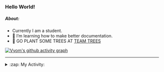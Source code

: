 ### Hello World!

##### About:
- Currently I am a student.
- 🌱 I’m learning how to make better documentation.
- 🌱 GO PLANT SOME TREES AT [TEAM TREES](https://teamtrees.org/)

[![Vyom's github activity graph](https://activity-graph.herokuapp.com/graph?username=Vyvy-vi)](https://github.com/ashutosh00710/github-readme-activity-graph)

---
<details>
  <summary>:zap: My Activity:</summary>
  
<!--START_SECTION:waka-->
![Code Time](http://img.shields.io/badge/Code%20Time-834%20hrs%2025%20mins-blue)

**I'm a Night 🦉** 

```text
🌞 Morning    91 commits     ██░░░░░░░░░░░░░░░░░░░░░░░   8.56% 
🌆 Daytime    302 commits    ███████░░░░░░░░░░░░░░░░░░   28.41% 
🌃 Evening    348 commits    ████████░░░░░░░░░░░░░░░░░   32.74% 
🌙 Night      322 commits    ███████░░░░░░░░░░░░░░░░░░   30.29%

```
📅 **I'm Most Productive on Sunday** 

```text
Monday       141 commits    ███░░░░░░░░░░░░░░░░░░░░░░   13.26% 
Tuesday      146 commits    ███░░░░░░░░░░░░░░░░░░░░░░   13.73% 
Wednesday    178 commits    ████░░░░░░░░░░░░░░░░░░░░░   16.75% 
Thursday     142 commits    ███░░░░░░░░░░░░░░░░░░░░░░   13.36% 
Friday       125 commits    ███░░░░░░░░░░░░░░░░░░░░░░   11.76% 
Saturday     102 commits    ██░░░░░░░░░░░░░░░░░░░░░░░   9.6% 
Sunday       229 commits    █████░░░░░░░░░░░░░░░░░░░░   21.54%

```


📊 **This Week I Spent My Time On** 

```text
🔥 Editors: 
No Activity Tracked This Week

🐱‍💻 Projects: 
No Activity Tracked This Week

```


 Last Updated on 20/07/2022 05:10:36 UTC
<!--END_SECTION:waka-->
</details>
